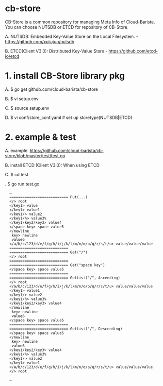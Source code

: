 # cb-store
CB-Store is a common repository for managing Meta Info of Cloud-Barista.
You can choose NUTSDB or ETCD for repository of CB-Store.

  A.	NUTSDB: Embedded Key-Value Store on the Local Filesystem.
      - https://github.com/xujiajun/nutsdb
  
  B.	ETCD(Client V3.0): Distributed Key-Value Store
      - https://github.com/etcd-io/etcd

# 1.	install CB-Store library pkg
  A.	$ go get github.com/cloud-barista/cb-store
  
  B.  $ vi setup.env
  
  C.  $ source setup.env
  
  D.  $ vi conf/store_conf.yaml # set up storetype(NUTSDB|ETCD)
  
# 2.	example & test
  A.  example: https://github.com/cloud-barista/cb-store/blob/master/test/test.go
  
  B. install ETCD (Client V3.0): When using ETCD
    
  C.	$ cd test  
    
  .	$ go run test.go 

      …
      =========================== Put(...)
      </> root
      </key1> value
      </key1> value1
      </key1/> value2
      </key1/%> value3%
      </key1/key2/key3> value4
      </space key> space value5
      </newline
       key> newline
       value6
      </a/b/c/123/d/e/f/g/h/i/j/k/l/m/n/o/p/q/r/s/t/u> value/value/value
      ===========================
      =========================== Get("/")
      </> root
      ===========================
      =========================== Get("space key")
      </space key> space value5
      ===========================
      =========================== GetList("/", Ascending)
      </> root
      </a/b/c/123/d/e/f/g/h/i/j/k/l/m/n/o/p/q/r/s/t/u> value/value/value
      </key1> value1
      </key1/> value2
      </key1/%> value3%
      </key1/key2/key3> value4
      </newline
       key> newline
       value6
      </space key> space value5
      ===========================
      =========================== GetList("/", Descending)
      </space key> space value5
      </newline
       key> newline
       value6
      </key1/key2/key3> value4
      </key1/%> value3%
      </key1/> value2
      </key1> value1
      </a/b/c/123/d/e/f/g/h/i/j/k/l/m/n/o/p/q/r/s/t/u> value/value/value
      </> root

      …
